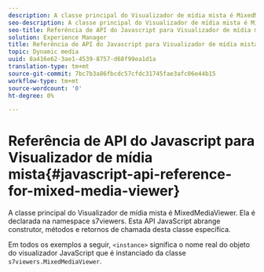 ```yaml
---
description: A classe principal do Visualizador de mídia mista é MixedMediaViewer. Ela é declarada na namespace s7viewers. Esta API JavaScript abrange construtor, métodos e retornos de chamada desta classe específica.
seo-description: A classe principal do Visualizador de mídia mista é MixedMediaViewer. Ela é declarada na namespace s7viewers. Esta API JavaScript abrange construtor, métodos e retornos de chamada desta classe específica.
seo-title: Referência de API do Javascript para Visualizador de mídia mista
solution: Experience Manager
title: Referência de API do Javascript para Visualizador de mídia mista
topic: Dynamic media
uuid: 8a416e62-3ae1-4539-8757-d68f99ea1d1a
translation-type: tm+mt
source-git-commit: 7bc7b3a86fbcdc57cfdc31745fae3afc06e44b15
workflow-type: tm+mt
source-wordcount: '0'
ht-degree: 0%

---
```



# Referência de API do Javascript para Visualizador de mídia mista{#javascript-api-reference-for-mixed-media-viewer}

A classe principal do Visualizador de mídia mista é MixedMediaViewer. Ela é declarada na namespace s7viewers. Esta API JavaScript abrange construtor, métodos e retornos de chamada desta classe específica.

Em todos os exemplos a seguir, `<instance>` significa o nome real do objeto do visualizador JavaScript que é instanciado da classe `s7viewers.MixedMediaViewer`.
